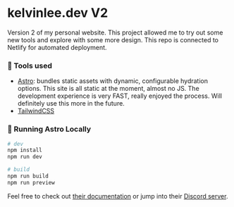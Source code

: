 # kelvinlee.dev V2

Version 2 of my personal website. This project allowed me to try out some new tools and explore with some more design. This repo is connected to Netlify for automated deployment.

### 🔨 Tools used

- [Astro](https://astro.build): bundles static assets with dynamic, configurable hydration options. This site is all static at the moment, almost no JS. The development experience is very FAST, really enjoyed the process. Will definitely use this more in the future.
- [TailwindCSS](https://tailwindcss.com/)

### 🚀 Running Astro Locally

```bash
# dev
npm install
npm run dev

# build
npm run build
npm run preview
```

Feel free to check out [their documentation](https://docs.astro.build) or jump into their [Discord server](https://astro.build/chat).
